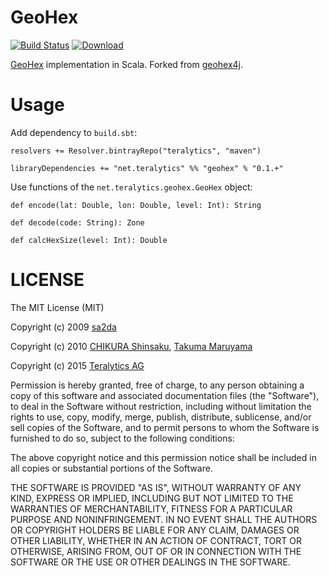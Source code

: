 # GeoHex

[![Build Status](https://travis-ci.org/teralytics/geohex.svg?branch=master)](https://travis-ci.org/teralytics/geohex)
[![Download](https://api.bintray.com/packages/teralytics/maven/geohex/images/download.svg)](https://bintray.com/teralytics/maven/geohex/_latestVersion)

[GeoHex](http://www.geohex.org) implementation in Scala. Forked from [geohex4j](https://github.com/chsh/geohex4j).

# Usage

Add dependency to `build.sbt`:

    resolvers += Resolver.bintrayRepo("teralytics", "maven")

    libraryDependencies += "net.teralytics" %% "geohex" % "0.1.+"

Use functions of the `net.teralytics.geohex.GeoHex` object:

    def encode(lat: Double, lon: Double, level: Int): String

    def decode(code: String): Zone

    def calcHexSize(level: Int): Double

# LICENSE

The MIT License (MIT)

Copyright (c) 2009 [sa2da](http://www.geohex.org)

Copyright (c) 2010 [CHIKURA Shinsaku](https://github.com/chsh), [Takuma Maruyama](https://github.com/mattak)

Copyright (c) 2015 [Teralytics AG](https://github.com/teralytics)

Permission is hereby granted, free of charge, to any person obtaining a copy
of this software and associated documentation files (the "Software"), to deal
in the Software without restriction, including without limitation the rights
to use, copy, modify, merge, publish, distribute, sublicense, and/or sell
copies of the Software, and to permit persons to whom the Software is
furnished to do so, subject to the following conditions:

The above copyright notice and this permission notice shall be included in
all copies or substantial portions of the Software.

THE SOFTWARE IS PROVIDED "AS IS", WITHOUT WARRANTY OF ANY KIND, EXPRESS OR
IMPLIED, INCLUDING BUT NOT LIMITED TO THE WARRANTIES OF MERCHANTABILITY,
FITNESS FOR A PARTICULAR PURPOSE AND NONINFRINGEMENT.  IN NO EVENT SHALL THE
AUTHORS OR COPYRIGHT HOLDERS BE LIABLE FOR ANY CLAIM, DAMAGES OR OTHER
LIABILITY, WHETHER IN AN ACTION OF CONTRACT, TORT OR OTHERWISE, ARISING FROM,
OUT OF OR IN CONNECTION WITH THE SOFTWARE OR THE USE OR OTHER DEALINGS IN
THE SOFTWARE.
